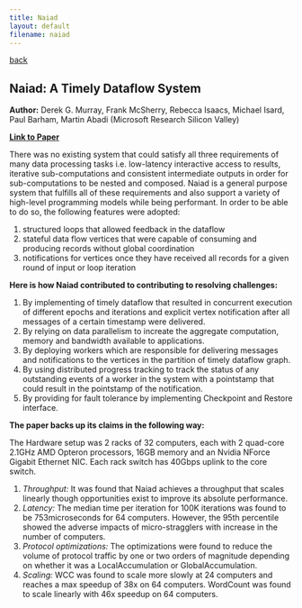 ```yaml
---
title: Naiad 
layout: default
filename: naiad
--- 
```

[back](/dsvinod90/tech)

## Naiad: A Timely Dataflow System

**Author:** Derek G. Murray, Frank McSherry, Rebecca Isaacs, Michael Isard, Paul Barham, Martin Abadi (Microsoft Research Silicon Valley)

**[Link to Paper](https://sigops.org/s/conferences/sosp/2013/papers/p439-murray.pdf)**

There was no existing system that could satisfy all three requirements of many data processing tasks i.e. low-latency interactive access to results, iterative sub-computations and consistent intermediate outputs in order for sub-computations to be nested and composed. Naiad is a general purpose system that fulfills all of these requirements and also support a variety of high-level programming models while being performant. In order to be able to do so, the following features were adopted:
1. structured loops that allowed feedback in the dataflow
2. stateful data flow vertices that were capable of consuming and producing records without global coordination 
3. notifications for vertices once they have received all records for a given round of input or loop iteration

**Here is how Naiad contributed to contributing to resolving challenges:**
1. By implementing of timely dataflow that resulted in concurrent execution of different epochs and iterations and explicit vertex notification after all messages of a certain timestamp were delivered.
2. By relying on data parallelism to increate the aggregate computation, memory and bandwidth available to applications.
3. By deploying workers which are responsible for delivering messages and notifications to the vertices in the partition of timely dataflow graph.
4. By using distributed progress tracking to track the status of any outstanding events of a worker in the system with a pointstamp that could result in the pointstamp of the notification. 
5. By providing for fault tolerance by implementing Checkpoint and Restore interface.

**The paper backs up its claims in the following way:**

The Hardware setup was 2 racks of 32 computers, each with 2 quad-core 2.1GHz AMD Opteron processors, 16GB memory and an Nvidia NForce Gigabit Ethernet NIC. Each rack switch has 40Gbps uplink to the core switch.
1. *Throughput:* It was found that Naiad achieves a throughput that scales linearly though opportunities exist to improve its absolute performance.
2. *Latency:* The median time per iteration for 100K iterations was found to be 753microseconds for 64 computers. However, the 95th percentile showed the adverse impacts of micro-stragglers with increase in the number of computers.
3. *Protocol optimizations:* The optimizations were found to reduce the volume of protocol traffic by one or two orders of magnitude depending on whether it was a LocalAccumulation or GlobalAccumulation.
4. *Scaling:* WCC was found to scale more slowly at 24 computers and reaches a max speedup of 38x on 64 computers. WordCount was found to scale linearly with 46x speedup on 64 computers.
